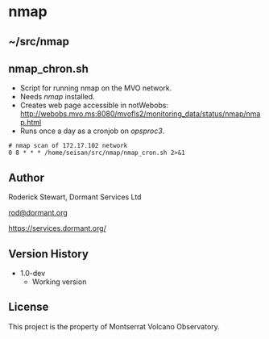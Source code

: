 # nmap

## ~/src/nmap

## nmap_chron.sh

* Script for running nmap on the MVO network.
* Needs *nmap* installed.
* Creates web page accessible in notWebobs: http://webobs.mvo.ms:8080/mvofls2/monitoring_data/status/nmap/nmap.html
* Runs once a day as a cronjob on *opsproc3*.
```
# nmap scan of 172.17.102 network
0 8 * * * /home/seisan/src/nmap/nmap_cron.sh 2>&1
```
## Author

Roderick Stewart, Dormant Services Ltd

rod@dormant.org

https://services.dormant.org/

## Version History

* 1.0-dev
    * Working version

## License

This project is the property of Montserrat Volcano Observatory.
